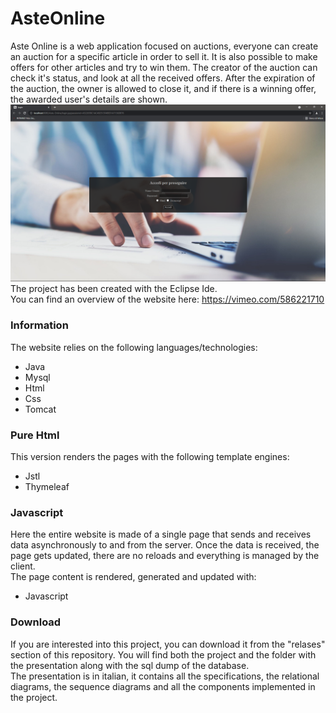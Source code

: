 # AsteOnline

Aste Online is a web application focused on auctions, everyone can create an auction for a specific article in order to sell it.
It is also possible to make offers for other articles and try to win them.
The creator of the auction can check it's status, and look at all the received offers.
After the expiration of the auction, the owner is allowed to close it, and if there is a winning offer, the awarded user's details are shown.    
![alt text](https://github.com/Scrayil/AsteOnline/blob/master/Readme-Website-Overview.png?raw=true)
The project has been created with the Eclipse Ide.  
You can find an overview of the website here: https://vimeo.com/586221710


### Information
The website relies on the following languages/technologies:  
- Java
- Mysql
- Html
- Css
- Tomcat


### Pure Html
This version renders the pages with the following template engines:
- Jstl
- Thymeleaf

### Javascript
Here the entire website is made of a single page that sends and receives data asynchronously to and from the server.
Once the data is received, the page gets updated, there are no reloads and everything is managed by the client.  
The page content is rendered, generated and updated with:
- Javascript


### Download
If you are interested into this project, you can download it from the "relases" section of this repository.
You will find both the project and the folder with the presentation along with the sql dump of the database.  
The presentation is in italian, it contains all the specifications, the relational diagrams, the sequence diagrams and all the components implemented in the project.
